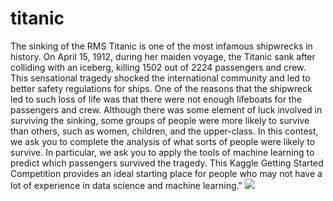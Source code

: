 # titanic
The sinking of the RMS Titanic is one of the most infamous shipwrecks in history. On April 15, 1912, during her maiden voyage, the Titanic sank after colliding with an iceberg, killing 1502 out of 2224 passengers and crew. This sensational tragedy shocked the international community and led to better safety regulations for ships.  One of the reasons that the shipwreck led to such loss of life was that there were not enough lifeboats for the passengers and crew. Although there was some element of luck involved in surviving the sinking, some groups of people were more likely to survive than others, such as women, children, and the upper-class.  In this contest, we ask you to complete the analysis of what sorts of people were likely to survive. In particular, we ask you to apply the tools of machine learning to predict which passengers survived the tragedy.  This Kaggle Getting Started Competition provides an ideal starting place for people who may not have a lot of experience in data science and machine learning."
![](basic_diagram.png)
